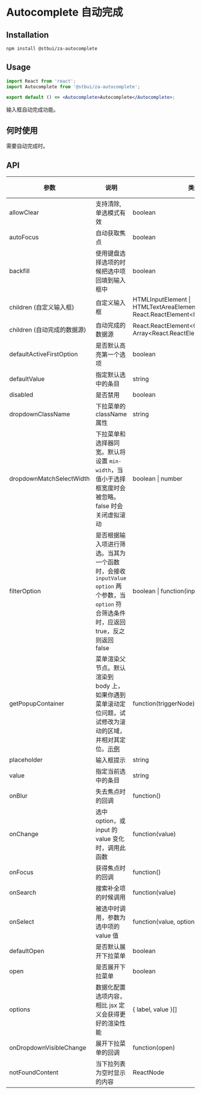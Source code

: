 # Autocomplete 自动完成

## Installation

```sh
npm install @stbui/za-autocomplete
```

## Usage

```jsx
import React from 'react';
import Autocomplete from '@stbui/za-autocomplete';

export default () => <Autocomplete>Autocomplete</Autocomplete>;
```

输入框自动完成功能。

## 何时使用

需要自动完成时。

## API

| 参数                        | 说明                                                                                                                                            | 类型                                                                               | 默认值              | 版本 |
| --------------------------- | ----------------------------------------------------------------------------------------------------------------------------------------------- | ---------------------------------------------------------------------------------- | ------------------- | ---- |
| allowClear                  | 支持清除, 单选模式有效                                                                                                                          | boolean                                                                            | false               |      |
| autoFocus                   | 自动获取焦点                                                                                                                                    | boolean                                                                            | false               |      |
| backfill                    | 使用键盘选择选项的时候把选中项回填到输入框中                                                                                                    | boolean                                                                            | false               |      |
| children (自定义输入框)     | 自定义输入框                                                                                                                                    | HTMLInputElement \| HTMLTextAreaElement \| React.ReactElement&lt;InputProps>       | &lt;Input />        |      |
| children (自动完成的数据源) | 自动完成的数据源                                                                                                                                | React.ReactElement&lt;OptionProps> \| Array&lt;React.ReactElement&lt;OptionProps>> | -                   |      |
| defaultActiveFirstOption    | 是否默认高亮第一个选项                                                                                                                          | boolean                                                                            | true                |      |
| defaultValue                | 指定默认选中的条目                                                                                                                              | string                                                                             | -                   |      |
| disabled                    | 是否禁用                                                                                                                                        | boolean                                                                            | false               |      |
| dropdownClassName           | 下拉菜单的 className 属性                                                                                                                       | string                                                                             | -                   |      |
| dropdownMatchSelectWidth    | 下拉菜单和选择器同宽。默认将设置 `min-width`，当值小于选择框宽度时会被忽略。false 时会关闭虚拟滚动                                              | boolean \| number                                                                  | true                |      |
| filterOption                | 是否根据输入项进行筛选。当其为一个函数时，会接收 `inputValue` `option` 两个参数，当 `option` 符合筛选条件时，应返回 true，反之则返回 false      | boolean \| function(inputValue, option)                                            | true                |      |
| getPopupContainer           | 菜单渲染父节点。默认渲染到 body 上，如果你遇到菜单滚动定位问题，试试修改为滚动的区域，并相对其定位。[示例](https://codesandbox.io/s/4j168r7jw0) | function(triggerNode)                                                              | () => document.body |      |
| placeholder                 | 输入框提示                                                                                                                                      | string                                                                             | -                   |      |
| value                       | 指定当前选中的条目                                                                                                                              | string                                                                             | -                   |      |
| onBlur                      | 失去焦点时的回调                                                                                                                                | function()                                                                         | -                   |      |
| onChange                    | 选中 option，或 input 的 value 变化时，调用此函数                                                                                               | function(value)                                                                    | -                   |      |
| onFocus                     | 获得焦点时的回调                                                                                                                                | function()                                                                         | -                   |      |
| onSearch                    | 搜索补全项的时候调用                                                                                                                            | function(value)                                                                    | -                   |      |
| onSelect                    | 被选中时调用，参数为选中项的 value 值                                                                                                           | function(value, option)                                                            | -                   |      |
| defaultOpen                 | 是否默认展开下拉菜单                                                                                                                            | boolean                                                                            | -                   |      |
| open                        | 是否展开下拉菜单                                                                                                                                | boolean                                                                            | -                   |      |
| options                     | 数据化配置选项内容，相比 jsx 定义会获得更好的渲染性能                                                                                           | { label, value }[]                                                                 | -                   |      |
| onDropdownVisibleChange     | 展开下拉菜单的回调                                                                                                                              | function(open)                                                                     | -                   |      |
| notFoundContent             | 当下拉列表为空时显示的内容                                                                                                                      | ReactNode                                                                          | -                   |      |
